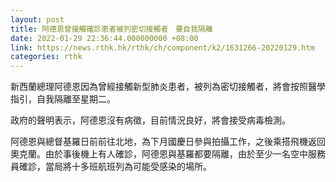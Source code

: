 ```yaml
---
layout: post
title: 阿德恩曾接觸確診患者被列密切接觸者　要自我隔離
date: 2022-01-29 22:36:44.000000000 +08:00
link: https://news.rthk.hk/rthk/ch/component/k2/1631266-20220129.htm
categories: rthk
---
```


新西蘭總理阿德恩因為曾經接觸新型肺炎患者，被列為密切接觸者，將會按照醫學指引，自我隔離至星期二。

政府的聲明表示，阿德恩沒有病徵，目前情況良好，將會接受病毒檢測。

阿德恩與總督基羅日前前往北地，為下月國慶日參與拍攝工作，之後乘搭飛機返回奧克蘭。由於事後機上有人確診，阿德恩與基羅都要隔離，由於至少一名空中服務員確診，當局將十多班航班列為可能受感染的場所。
